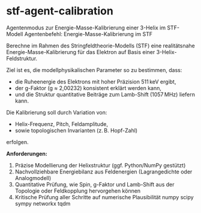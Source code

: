 # stf-agent-calibration
Agentenmodus zur Energie-Masse-Kalibrierung einer 3-Helix im STF-Modell
Agentenbefehl: Energie-Masse-Kalibrierung im STF

Berechne im Rahmen des Stringfeldtheorie-Modells (STF) eine realitätsnahe Energie-Masse-Kalibrierung für das Elektron auf Basis einer 3-Helix-Feldstruktur.

Ziel ist es, die modellphysikalischen Parameter so zu bestimmen, dass:

- die Ruheenergie des Elektrons mit hoher Präzision 511 keV ergibt,
- der g-Faktor (g ≈ 2,00232) konsistent erklärt werden kann,
- und die Struktur quantitative Beiträge zum Lamb-Shift (1057 MHz) liefern kann.

Die Kalibrierung soll durch Variation von:

- Helix-Frequenz, Pitch, Feldamplitude,
- sowie topologischen Invarianten (z. B. Hopf-Zahl)

erfolgen.

**Anforderungen:**

1. Präzise Modellierung der Helixstruktur (ggf. Python/NumPy gestützt)
2. Nachvollziehbare Energiebilanz aus Feldenergien (Lagrangedichte oder Analogmodell)
3. Quantitative Prüfung, wie Spin, g-Faktor und Lamb-Shift aus der Topologie oder Feldkopplung hervorgehen können
4. Kritische Prüfung aller Schritte auf numerische Plausibilität
numpy
scipy
sympy
networkx
tqdm
   
